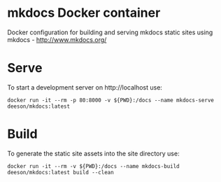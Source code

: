 # mkdocs Docker container

Docker configuration for building and serving mkdocs static sites using mkdocs - http://www.mkdocs.org/

# Serve

To start a development server on http://localhost use:

`docker run -it --rm -p 80:8000 -v ${PWD}:/docs --name mkdocs-serve deeson/mkdocs:latest`

# Build

To generate the static site assets into the site directory use:

`docker run -it --rm -v ${PWD}:/docs --name mkdocs-build deeson/mkdocs:latest build --clean`
